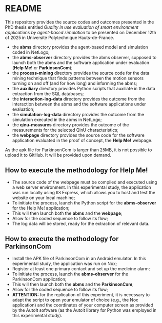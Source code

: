 # README

This repository provides the source codes and outcomes presented in the PhD thesis entitled _Quality in use evaluation of smart environment applications by agent-based simulation_ to be presented on December 12th of 2025 in Université Polytechnique Hauts-de-France.

- the **abms** directory provides the agent-based model and simulation coded in NetLogo;
- the **abms-observer** directory provides the abms observer, supposed to launch both the abms and the software application under evaluation (**Help Me!** or **ParkinsonCom**);
- the **process-mining** directory provides the source code for the data mining technique that finds patterns between the motion sensors turning on and off (and for how long) and informing the abms;
- the **auxiliary** directory provides Python scripts that auxiliate in the data extraction from the SQL databases;
- the **interaction-log-data** directory provides the outcome from the interaction between the abms and the software applications under evaluation;
- the **simulation-log-data** directory provides the outcome from the simulation executed in the abms in NetLogo;
- the **qinu-measures** directory provides the outcome of the measurements for the selected QinU characteristics;
- the **webpage** directory provides the source code for the software application evaluated in the proof of concept, the **Help Me!** webpage.

As the apk file for ParkinsonCom is larger than 25MB, it is not possible to upload it to GitHub. It will be provided upon demand.

## How to execute the methodology for Help Me!
- The source code of the webpage must be compiled and executed using a web server environment. In this experimental study, the application was run locally using IIS Express, which allows you to host and test the website on your local machine;
- To initiate the process, launch the Python script for the **abms-observer** for the Help Me! application;
- This will then launch both the **abms** and the **webpage**;
- Allow for the coded sequence to follow its flow;
- The log data will be stored, ready for the extraction of relevant data.

## How to execute the methodology for ParkinsonCom
- Install the APK file of ParkinsonCom in an Android emulator. In this experimental study, the application was run on Nox;
- Register at least one primary contact and set up the medicine alarm;
- To initiate the process, launch the **abms-observer** for the ParkinsonCom application;
- This will then launch both the **abms** and the **ParkinsonCom**;
- Allow for the coded sequence to follow its flow;
- **ATTENTION:** for the replication of this experiment, it is necessary to adapt the script to open your emulator of choice (e.g., the Nox application) and the coordinates of your computer screen as provided by the AutoIt software (as the AutoIt library for Python was employed in this experimental study).
